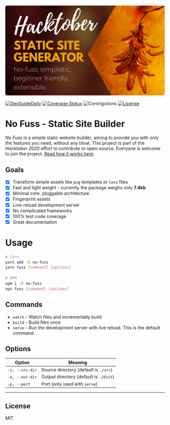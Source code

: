 ![No Fuss - Hacktober Poster](./docs/assets/readme-poster.png)

[![DevGuideDaily](https://circleci.com/gh/DevGuideDaily/no-fuss.svg?style=shield)](https://circleci.com/gh/DevGuideDaily/no-fuss)
[![Coverage Status](https://coveralls.io/repos/github/DevGuideDaily/no-fuss/badge.svg?branch=main)](https://coveralls.io/github/DevGuideDaily/no-fuss?branch=main)
![Contrigutions](https://img.shields.io/badge/contributions-welcome-default.svg)
[![License](https://img.shields.io/badge/license-MIT-default.svg)](./LICENSE)


# No Fuss - Static Site Builder

*No Fuss* is a simple static website builder, aiming to provide you with only the features you need, without any bloat. This project is part of the *Hacktober 2020* effort to contribute to open-source. Everyone is welcome to join the project. [Read how it works here](./docs/README.md).

## Goals

- [x] Transform simple assets like `pug` templates or `less` files
- [x] Fast and light weight - currently the package weighs only **7.4kb**
- [x] Minimal core, pluggable architecture
- [x] Fingerprint assets
- [x] Live-reload development server
- [x] No complicated frameworks
- [x] 100% test code coverage
- [x] Great documentation

# Usage

```bash
# Yarn
yarn add -D no-fuss
yarn fuss [command] [options]

# NPM
npm i -D no-fuss
npx fuss [command] [options]
```

## Commands

- `watch` - Watch files and incrementally build
- `build` - Build files once
- `serve` - Run the development server with live reload. This is the default command.

## Options

| Option          | Meaning                                |
| --------------- | -------------------------------------- |
| `-s, --src-dir` | Source directory (default is `./src`)  |
| `-o, --out-dir` | Output directory (default is `./dist`) |
| `-p, --port`    | Port (only used with `serve`)          |

---

## License

MIT
